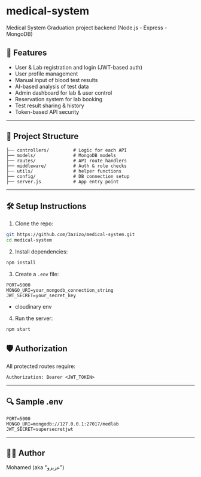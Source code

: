 # medical-system
Medical System Graduation project backend (Node.js - Express - MongoDB)

## 🚀 Features

- User & Lab registration and login (JWT-based auth)
- User profile management
- Manual input of blood test results
- AI-based analysis of test data
- Admin dashboard for lab & user control
- Reservation system for lab booking
- Test result sharing & history
- Token-based API security

---
## 📁 Project Structure

```
├── controllers/         # Logic for each API
├── models/              # MongoDB models
├── routes/              # API route handlers
├── middleware/          # Auth & role checks
├── utils/               # helper functions
├── config/              # DB connection setup
├── server.js            # App entry point
```


---
## 🛠️ Setup Instructions

1. Clone the repo:
```bash
git https://github.com/3azizo/medical-system.git
cd medical-system
```

2. Install dependencies:
```bash
npm install
```

3. Create a `.env` file:
```env
PORT=5000
MONGO_URI=your_mongodb_connection_string
JWT_SECRET=your_secret_key
```
+ cloudinary env 

4. Run the server:
```bash
npm start
```
<!-- ## 📌 API Endpoints 

### Auth
- `POST /api/auth/register` – Register user/lab
- `POST /api/auth/login` – Login and get JWT

### Profile
- `PUT /api/auth/profile` – Update user or lab profile

### Medical Results
- `POST /api/results` – Submit blood test
- `GET /api/results` – Get user's test results
- `GET /api/results/:id` – Get a single result

### AI Analysis
- ``not work yet``
- `POST /api/ai/analyze` – Analyze test values
- `GET /api/ai/history` – Get AI analysis history

### Reservations
- `POST /api/reservations` – Book lab test
- `GET /api/reservations` – View reservations

### Admin
- `GET /api/admin/labs` – List all labs
- `PATCH /api/admin/labs/:id/deactivate` – Deactivate lab
- `GET /api/admin/users` – List users
- `PATCH /api/admin/users/:id/ban` – Ban a user

### Sharing
- `POST /api/results/:id/share` – Share result

--- -->

## 🛡️ Authorization
All protected routes require:
```http
Authorization: Bearer <JWT_TOKEN>
```

---
## 🔍 Sample .env
```env
PORT=5000
MONGO_URI=mongodb://127.0.0.1:27017/medlab
JWT_SECRET=supersecretjwt
```
---

## 👨‍💻 Author
Mohamed (aka "عزيزو")